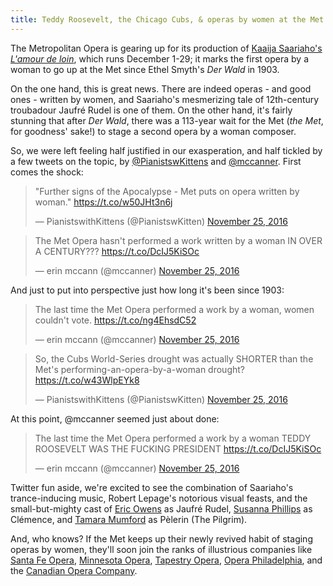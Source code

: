 ```yaml
---
title: Teddy Roosevelt, the Chicago Cubs, & operas by women at the Met
---
```


The Metropolitan Opera is gearing up for its production of [Kaaija Saariaho's *L'amour de loin*](http://www.metopera.org/Season/2016-17-Season/amour-de-loin-saariaho-tickets/), which runs December 1-29; it marks the first opera by a woman to go up at the Met since Ethel Smyth's *Der Wald* in 1903.

On the one hand, this is great news. There are indeed operas - and good ones - written by women, and Saariaho's mesmerizing tale of 12th-century troubadour Jaufré Rudel is one of them. On the other hand, it's fairly stunning that after *Der Wald*, there was a 113-year wait for the Met (*the Met*, for goodness' sake!) to stage a second opera by a woman composer.

So, we were left feeling half justified in our exasperation, and half tickled by a few tweets on the topic, by [@PianistswKittens](https://twitter.com/PianistswKitten) and [@mccanner](https://twitter.com/mccanner). First comes the shock:

<blockquote class="twitter-tweet" data-lang="en"><p lang="en" dir="ltr">&quot;Further signs of the Apocalypse - Met puts on opera written by woman.&quot; <a href="https://t.co/w50JHt3n6j">https://t.co/w50JHt3n6j</a></p>&mdash; PianistswithKittens (@PianistswKitten) <a href="https://twitter.com/PianistswKitten/status/802161249379352576">November 25, 2016</a></blockquote>
<script async src="//platform.twitter.com/widgets.js" charset="utf-8"></script>

<blockquote class="twitter-tweet" data-lang="en"><p lang="en" dir="ltr">The Met Opera hasn&#39;t performed a work written by a woman IN OVER A CENTURY??? <a href="https://t.co/DcIJ5KiSOc">https://t.co/DcIJ5KiSOc</a></p>&mdash; erin mccann (@mccanner) <a href="https://twitter.com/mccanner/status/802159766730604544">November 25, 2016</a></blockquote>
<script async src="//platform.twitter.com/widgets.js" charset="utf-8"></script>

And just to put into perspective just how long it's been since 1903:

<blockquote class="twitter-tweet" data-conversation="none" data-lang="en"><p lang="en" dir="ltr">The last time the Met Opera performed a work by a woman, women couldn&#39;t vote. <a href="https://t.co/ng4EhsdC52">https://t.co/ng4EhsdC52</a></p>&mdash; erin mccann (@mccanner) <a href="https://twitter.com/mccanner/status/802258905799671808">November 25, 2016</a></blockquote>
<script async src="//platform.twitter.com/widgets.js" charset="utf-8"></script>

<blockquote class="twitter-tweet" data-lang="en"><p lang="en" dir="ltr">So, the Cubs World-Series drought was actually SHORTER than the Met&#39;s performing-an-opera-by-a-woman drought? <a href="https://t.co/w43WlpEYk8">https://t.co/w43WlpEYk8</a></p>&mdash; PianistswithKittens (@PianistswKitten) <a href="https://twitter.com/PianistswKitten/status/802208981540290562">November 25, 2016</a></blockquote>
<script async src="//platform.twitter.com/widgets.js" charset="utf-8"></script>

At this point, @mccanner seemed just about done:

<blockquote class="twitter-tweet" data-conversation="none" data-lang="en"><p lang="en" dir="ltr">The last time the Met Opera performed a work by a woman TEDDY ROOSEVELT WAS THE FUCKING PRESIDENT <a href="https://t.co/DcIJ5KiSOc">https://t.co/DcIJ5KiSOc</a></p>&mdash; erin mccann (@mccanner) <a href="https://twitter.com/mccanner/status/802160391824572416">November 25, 2016</a></blockquote>
<script async src="//platform.twitter.com/widgets.js" charset="utf-8"></script>

Twitter fun aside, we're excited to see the combination of Saariaho's trance-inducing music, Robert Lepage's notorious visual feasts, and the small-but-mighty cast of [Eric Owens](/scene/people/eric-owen/s) as Jaufré Rudel, [Susanna Phillips](/scene/people/susanna-phillips/) as Clémence, and [Tamara Mumford](/scene/people/tamara-mumford/) as Pèlerin (The Pilgrim).

And, who knows? If the Met keeps up their newly revived habit of staging operas by women, they'll soon join the ranks of illustrious companies like [Santa Fe Opera](/scene/companies/santa-fe-opera/), [Minnesota Opera](/scene/companies/minnesota-opera/), [Tapestry Opera](/scene/companies/tapestry-opera/), [Opera Philadelphia](/scene/companies/opera-philadelphia/), and the [Canadian Opera Company](/scene/companies/canadian-opera-company/). 
